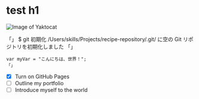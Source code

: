 # test h1


![Image of Yaktocat](https://octodex.github.com/images/yaktocat.png)

「」
$ git 初期化
/Users/skills/Projects/recipe-repository/.git/ に空の Git リポジトリを初期化しました
「」


``` ジャバスクリプト
var myVar = "こんにちは、世界！";
「」
```

- [x] Turn on GitHub Pages
- [ ] Outline my portfolio
- [ ] Introduce myself to the world
